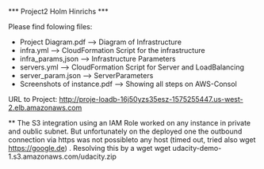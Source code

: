 *** Project2 Holm Hinrichs *** 

Please find folowing files: 
- Project Diagram.pdf --> Diagram of Infrastructure
- infra.yml --> CloudFormation Script for the infrastructure
- infra_params,json --> Infrastructure Parameters
- servers.yml --> CloudFormation Script for Server and LoadBalancing
- server_param.json --> ServerParameters
- Screenshots of instance.pdf --> Showing all steps on AWS-Consol


URL to Project: http://proje-loadb-16j50yzs35esz-1575255447.us-west-2.elb.amazonaws.com



** The S3 integration using an IAM Role worked on any instance in private and oublic subnet. But unfortunately on the deployed one the outbound connection via https was not possibleto any host  (timed out, tried also wget https://google.de) . Resolving this by a wget wget udacity-demo-1.s3.amazonaws.com/udacity.zip


